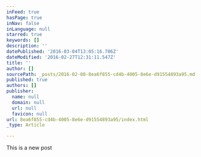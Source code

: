 ```yaml
---
inFeed: true
hasPage: true
inNav: false
inLanguage: null
starred: true
keywords: []
description: ''
datePublished: '2016-03-04T13:05:16.706Z'
dateModified: '2016-02-27T12:31:11.547Z'
title: ''
author: []
sourcePath: _posts/2016-02-08-8ea6f855-cd4b-4005-8e6e-d91554893a95.md
published: true
authors: []
publisher:
  name: null
  domain: null
  url: null
  favicon: null
url: 8ea6f855-cd4b-4005-8e6e-d91554893a95/index.html
_type: Article

---
```

This is a new post